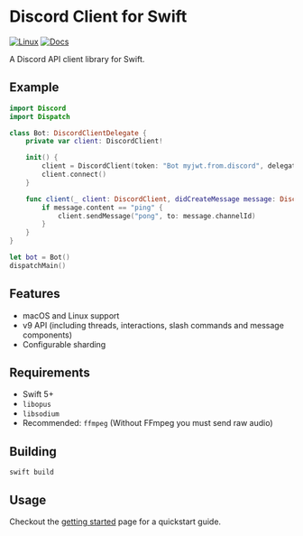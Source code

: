 # Discord Client for Swift

[![Linux](https://github.com/fwcd/swift-discord/actions/workflows/linux.yml/badge.svg)](https://github.com/fwcd/swift-discord/actions/workflows/linux.yml)
[![Docs](https://github.com/fwcd/swift-discord/actions/workflows/docs.yml/badge.svg)](https://fwcd.github.io/swift-discord)

A Discord API client library for Swift.

## Example

```swift
import Discord
import Dispatch

class Bot: DiscordClientDelegate {
    private var client: DiscordClient!

    init() {
        client = DiscordClient(token: "Bot myjwt.from.discord", delegate: self)
        client.connect()
    }

    func client(_ client: DiscordClient, didCreateMessage message: DiscordMessage) {
        if message.content == "ping" {
            client.sendMessage("pong", to: message.channelId)
        }
    }
}

let bot = Bot()
dispatchMain()
```

## Features

- macOS and Linux support
- v9 API (including threads, interactions, slash commands and message components)
- Configurable sharding

## Requirements

- Swift 5+
- `libopus`
- `libsodium`
- Recommended: `ffmpeg` (Without FFmpeg you must send raw audio)

## Building

`swift build`

## Usage

Checkout the [getting started](https://nuclearace.github.io/SwiftDiscord/getting-started.html) page for a quickstart guide.
